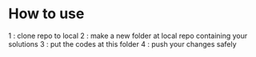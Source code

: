 # How to use

1 : clone repo to local
2 : make a new folder at local repo containing your solutions
3 : put the codes at this folder
4 : push your changes safely
